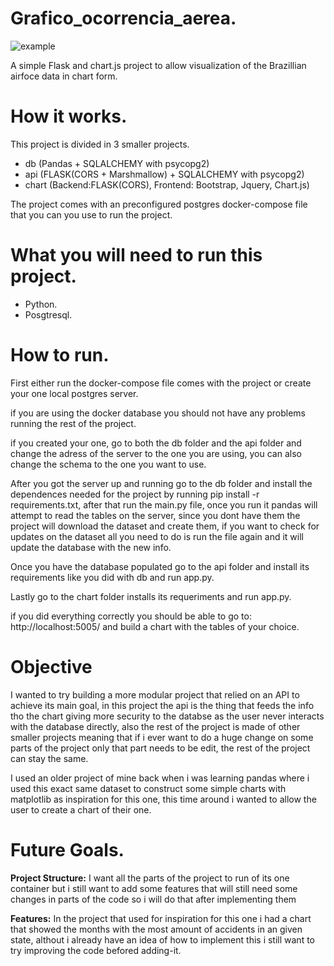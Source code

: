 # Grafico_ocorrencia_aerea.

![example](https://user-images.githubusercontent.com/87736256/186779112-408a3839-575b-4d62-861e-8a4a5f10607e.gif)

A simple Flask and chart.js project to allow visualization of the Brazillian airfoce data in chart form.

# How it works.

This project is divided in 3 smaller projects.

- db (Pandas + SQLALCHEMY with psycopg2) 
- api (FLASK(CORS + Marshmallow) + SQLALCHEMY with psycopg2)
- chart (Backend:FLASK(CORS), Frontend: Bootstrap, Jquery, Chart.js)

The project comes with an preconfigured postgres docker-compose file that you can you use to run the project.

# What you will need to run this project.

- Python.
- Posgtresql.

# How to run.

First either run the docker-compose file comes with the project or create your one local postgres server.

if you are using the docker database you should not have any problems running the rest of the project.

if you created your one, go to both the db folder and the api folder and change the adress of the server to the one you are using, you can also change the schema to the one you want to use.

After you got the server up and running go to the db folder and install the dependences needed for the project by running pip install -r requirements.txt,
after that run the main.py file, once you run it pandas will attempt to read the tables on the server, since you dont have them the project will download the dataset and create them, if you want to check for updates on the dataset all you need to do is run the file again and it will update the database with the new info.

Once you have the database populated go to the api folder and install its requirements like you did with db and run app.py.

Lastly go to the chart folder installs its requeriments and run app.py.

if you did everything correctly you should be able to go to: http://localhost:5005/
and build a chart with the tables of your choice.

# Objective

I wanted to try building a more modular project that relied on an API to achieve its main goal, in this project the api is the thing that feeds the info tho the chart giving more security to the databse as the user never interacts with the database directly, also the rest of the project is made of other smaller projects meaning that if i ever want to do a huge change on some parts of the project only that part needs to be edit, the rest of the project can stay the same.

I used an older project of mine back when i was learning pandas where i used this exact same dataset to construct some simple charts with matplotlib as inspiration for this one, this time around i wanted to allow the user to create a chart of their one.

# Future Goals.

**Project Structure:** 
I want all the parts of the project to run of its one container but i still want to add some features that will still need some changes in parts of the code so i will do that after implementing them

**Features:** 
In the project that used for inspiration for this one i had a chart that showed the months with the most amount of accidents in an given state, althout i already have an idea of how to implement this i still want to try improving the code befored adding-it. 
